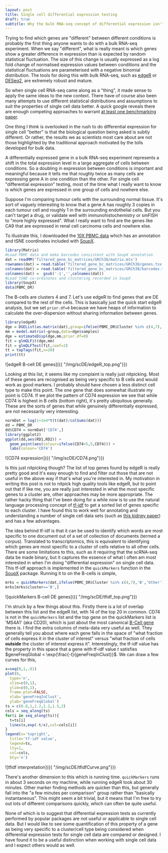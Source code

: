 ```yaml
---
layout: post
title: Single cell differential expression testing
draft: true
subtitle: Why the bulk RNA-seq concept of differential expression isn't the most useful in the single cell world
---
```


Trying to find which genes are "different" between different conditions is probably the first thing anyone wants to do with a bulk RNA-seq experiment.  When we say "different", what is really meant is which genes show a greater difference in expression than is expected by random statistical fluctuation.  The size of this change is usually expressed as a log fold change of normalised expression values between conditions and the statistical fluctuations are parameterised with a negative binomial distribution.  The tools for doing this with bulk RNA-seq, such as [edgeR](https://bioconductor.org/packages/release/bioc/html/edgeR.html) or [DESeq2](https://bioconductor.org/packages/release/bioc/html/DESeq2.html), are extremely robust and mature.  

So when single cell RNA-seq came along as a "thing", it made sense to apply the same ideas to the new context.  There have of course also been many attempts to use different statistical distributions and assumptions to suit the properties of single cell data better.  A quick google reveals there are enough competing approaches to warrant [at least one benchmarking paper](https://bmcbioinformatics.biomedcentral.com/articles/10.1186/s12859-019-2599-6). 

One thing I think is overlooked in the rush to do differential expression for single cell "better" is that the biological question being asked is subtly different.  Or rather, the results we as scientists most care about are not those highlighted by the traditional approach motivated by the tolls developed for bulk data.

A differentially expressed gene in a bulk RNA-seq experiment represents a shift in the total expression level in a large aggregate of cells between conditions.  So a doubling in expression between conditions is important and meaningful because it tells me that roughly twice as many cells are expressing gene A in one condition than the other.  For single cell "differential expression" testing, most of the time what I really want to know is which genes are expressed in one group of cells and nowhere else.

Suppose I'm comparing tumour cells with the surrounding normal tissue.  It's sort of vaguely interesting to know that a gene A has roughly 3 copies in each tumour cell and roughly 1 in the surrounding endothelial cells.  But you can't target a drug, or validate well with immunohistochemistry or smFISH to "more highly expressed".  What I really want to find are the genes like CA9 that are expressed in renal cell carcinoma cells and nowhere else.

To illustrate this, I downloaded the [10X PBMC data](http://cf.10xgenomics.com/samples/cell-exp/2.1.0/pbmc4k/pbmc4k_filtered_gene_bc_matrices.tar.gz) which has an annotation and tSNE coordinates included with [SoupX](https://github.com/constantAmateur/SoupX).
```R
library(Matrix)
#Load PBMC data and make barcodes consistent with SoupX annotation
dat = readMM('filtered_gene_bc_matrices/GRCh38/matrix.mtx')
rownames(dat) = read.table('filtered_gene_bc_matrices/GRCh38/genes.tsv',sep='\t',header=FALSE)$V2
colnames(dat) = read.table('filtered_gene_bc_matrices/GRCh38/barcodes.tsv',sep='\t',header=FALSE)$V1
colnames(dat) =  gsub('-1','',colnames(dat))
#Load tSNE co-ordinates and clustering recorded in SoupX
library(SoupX)
data(PBMC_DR)
```

The B-cells are clusters 4 and 7. Let's use edgeR to find genes that are DE compared to the rest of the cells.  This is basically just the quick start edgeR analysis, but we set `prior.df=0` because we have heaps of information to calculate the over-dispersion without sharing information between genes.
```R
library(edgeR)
dge = DGEList(as.matrix(dat),group=ifelse(PBMC_DR$Cluster %in% c(4,7),'B','Other'))
mm = model.matrix(~group,data=dge$samples)
dge = estimateDisp(dge,mm,prior.df=0)
fit = glmQLFit(dge,mm)
fit = glmQLFTest(fit,coef=2)
tt = topTags(fit,n=20)
print(tt)
```
![edgeR B-cell DE genes]({{ "/img/scDE/edgeR_top.png"}})

Looking at this list, it seems like my complaint is really just nitpicking.  Most of these genes are recognised as being very specific to B cells and would work as good markers.  I probably should have chosen a less distinct cell type to make this point.  The one gene that does somewhat illustrate my point is CD74.  If we plot the pattern of CD74 expression we see that while CD74 is highest in B cells (bottom right), it's pretty ubiquitous generally.  These are the sorts of genes that while genuinely differentially expressed, are not necessarily very interesting.
```R
normDat = log(1+1e4*t(t(dat)/colSums(dat)))
dd = PBMC_DR
dd$CD74 = normDat['CD74',]
library(ggplot2)
ggplot(dd,aes(RD1,RD2)) +
  geom_point(aes(colour=ifelse(CD74>5,5,CD74))) +
  labs(colour='CD74')
```
![CD74 expression]({{ "/img/scDE/CD74.png"}})

Is this just nitpicking though?  The list of top genes found by edgeR is really pretty good and it's easy enough to find and filter out those that are not useful in the above way if that's what you're interested in.  My motivation in writing this post is not to nitpick high quality tools like edgeR, but to point out that if like me, you are really just interested in what the most specific genes to a cluster are, other approaches may be more appropriate.  The rather hacky thing that I've been doing for a while now is to use the natural language processing concept of [tf-idf](https://en.wikipedia.org/wiki/Tf%E2%80%93idf) to get a sorted list of genes specific to each cluster.  I have found this to work well for annotating and understanding a number of single cell data sets (such as [this kidney paper](https://science.sciencemag.org/content/361/6402/594)) and has a few advantages.

The idea behind tf-idf is that it can be used to identify which words are most specific to one document out of a set of collection of documents (termed a corpus).  Translated to transcriptomics, this is equivalent to identifying which genes are most specific to a cluster of cells relative to all other cells.  There are some limitations to this, such as it requiring that the scRNA-seq data be made binary, but it captures the essence of what I often am most interested in when I'm doing "differential expression" on single cell data.  This tf-idf approach is implemented in the `quickMarkers` function in the [SoupX](https://github.com/constantAmateur/SoupX) package.  Running it to on the B-cells is simple,
```R
mrks = quickMarkers(dat,ifelse(PBMC_DR$Cluster %in% c(4,7),'B','Other'),N=20)
mrks[mrks$cluster=='B',]
```
![quickMarkers B-cell DE genes]({{ "/img/scDE/tfidf_top.png"}})

I'm struck by a few things about this.  Firstly there is a lot of overlap between this list and the edgeR list, with 14 of the top 20 in common.  CD74 is not in the `quickMarkers` list and the top gene on the quickMarkers list is 'MS4A1' (aka CD20), which is just about the most canonical [B-Cell gene](https://www.genecards.org/cgi-bin/carddisp.pl?gene=MS4A1) there is.  I find the extra columns of meta-data very useful as well.  They generally tell you about where each gene falls in the space of "what fraction of cells express it in the cluster of interest" versus "what fraction of cells **outside** the cluster of interest express it".  Interestingly, the tf-idf value has the property in this space that a gene with tf-idf value $t$ satisfies $geneFreqGlobal < \exp{\frac{-t}{geneFreqInClust}}$.  We can draw a few curves for this,
```R
x=seq(0,1,.01)
plot(0,
  type='n',
  xlim=c(0,1),
  ylim=c(0,1),
  frame.plot=FALSE,
  xlab='geneFreqInClust',
  ylab='geneFreqGlobal')
ts = c(0.8,1,1.2,1.2,1.5,2)
cols = seq_along(ts)
for(i in seq_along(ts)){
  t=ts[i]
  lines(x,exp(-t/x),col=cols[i])
}
legend(x='topright',
  title='tf-idf value',
  legend=ts,
  lty=1,
  col=cols,
  bty='n')
```
![tfidf interpretation]({{ "/img/scDE/tfidfCurve.png"}})

There's another dimension to this which is running time.  `quickMarkers` runs in about 3 seconds on my machine, while running edgeR took about 30 minutes.  Other marker finding methods are quicker than this, but generally fall into the "a few minutes per comparison" group rather than "basically instantaneous".  This might seem a bit trivial, but it means that I'm free to try out lots of different comparisons quickly, which can often be quite useful.

None of which is to suggest that differential expression tests as currently performed by popular packages are not useful or applicable to single cell data.  But I would like to see some quantification of this property of a gene as being very specific to a cluster/cell type being considered when differential expression tests for single cell data are compared or designed.  I have found it to be a useful distinction when working with single cell data and I expect others would as well. 
